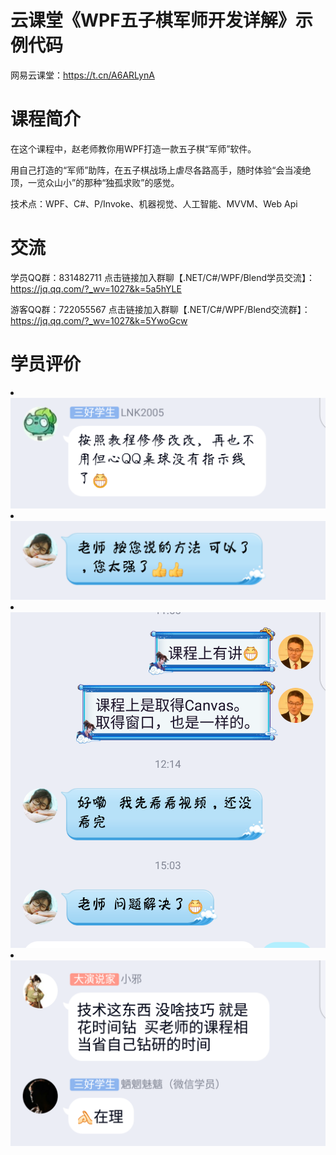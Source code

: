 # 云课堂《WPF五子棋军师开发详解》示例代码
网易云课堂：<a href="https://t.cn/A6ARLynA" target="_blank">https://t.cn/A6ARLynA</a>

# 课程简介

在这个课程中，赵老师教你用WPF打造一款五子棋“军师”软件。

用自己打造的“军师”助阵，在五子棋战场上虐尽各路高手，随时体验“会当凌绝顶，一览众山小”的那种“独孤求败”的感觉。

技术点：WPF、C#、P/Invoke、机器视觉、人工智能、MVVM、Web Api

# 交流

学员QQ群：831482711  点击链接加入群聊【.NET/C#/WPF/Blend学员交流】：https://jq.qq.com/?_wv=1027&k=5a5hYLE

游客QQ群：722055567  点击链接加入群聊【.NET/C#/WPF/Blend交流群】：https://jq.qq.com/?_wv=1027&k=5YwoGcw

# 学员评价

<li><img src="https://raw.githubusercontent.com/zmrbak/WPFRenjuAdviser/master/%E5%AD%A6%E5%91%98%E8%AF%84%E4%BB%B7/Screenshot_2020-05-29-16-24-46.png"><br/>
<li><img src="https://raw.githubusercontent.com/zmrbak/WPFRenjuAdviser/master/%E5%AD%A6%E5%91%98%E8%AF%84%E4%BB%B7/Screenshot_2020-05-29-16-20-57.png"><br/>
<li><img src="https://raw.githubusercontent.com/zmrbak/WPFRenjuAdviser/master/%E5%AD%A6%E5%91%98%E8%AF%84%E4%BB%B7/Screenshot_2020-05-29-16-20-20.png"><br/>
<li><img src="https://raw.githubusercontent.com/zmrbak/WPFRenjuAdviser/master/%E5%AD%A6%E5%91%98%E8%AF%84%E4%BB%B7/Screenshot_2020-05-29-16-23-18.png"><br/>
